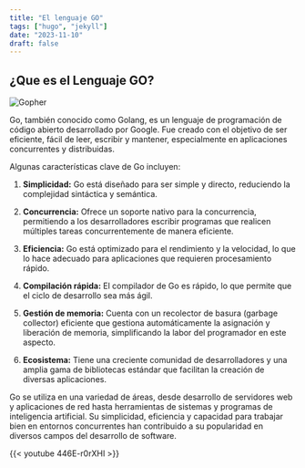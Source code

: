 ```yaml
---
title: "El lenguaje GO"
tags: ["hugo", "jekyll"]
date: "2023-11-10"
draft: false
---
```

## ¿Que es el Lenguaje GO?

![Gopher](/golang.png)

Go, también conocido como Golang, es un lenguaje de programación de código abierto desarrollado por Google. Fue creado con el objetivo de ser eficiente, fácil de leer, escribir y mantener, especialmente en aplicaciones concurrentes y distribuidas.

Algunas características clave de Go incluyen:

1. **Simplicidad:** Go está diseñado para ser simple y directo, reduciendo la complejidad sintáctica y semántica.

2. **Concurrencia:** Ofrece un soporte nativo para la concurrencia, permitiendo a los desarrolladores escribir programas que realicen múltiples tareas concurrentemente de manera eficiente.

3. **Eficiencia:** Go está optimizado para el rendimiento y la velocidad, lo que lo hace adecuado para aplicaciones que requieren procesamiento rápido.

4. **Compilación rápida:** El compilador de Go es rápido, lo que permite que el ciclo de desarrollo sea más ágil.

5. **Gestión de memoria:** Cuenta con un recolector de basura (garbage collector) eficiente que gestiona automáticamente la asignación y liberación de memoria, simplificando la labor del programador en este aspecto.

6. **Ecosistema:** Tiene una creciente comunidad de desarrolladores y una amplia gama de bibliotecas estándar que facilitan la creación de diversas aplicaciones.

Go se utiliza en una variedad de áreas, desde desarrollo de servidores web y aplicaciones de red hasta herramientas de sistemas y programas de inteligencia artificial. Su simplicidad, eficiencia y capacidad para trabajar bien en entornos concurrentes han contribuido a su popularidad en diversos campos del desarrollo de software.

{{< youtube 446E-r0rXHI >}}